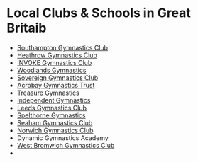 # Local Clubs & Schools in Great Britaib

* [Southampton Gymnastics Club](https://www.sotongym.co.uk/disciplines/acrobatic-gymnastics/great-britain)
* [Heathrow Gymnastics Club](https://heathrowgymnastics.org.uk/#!)
* [INVOKE Gymnastics Club](https://www.invokegymnastics.co.uk/acro)
* [Woodlands Gymnastics](https://coventrygymnastics.co/)
* [Sovereign Gymnastics Club](https://www.sovereigngymnastics.co.uk/)
* [Acrobay Gymnastics Trust](https://www.acrobay.co.uk/blank-1)
* [Treasure Gymnastics](https://acro.treasuregymnastics.co.uk/home)
* [Independent Gymnastics](https://www.independentgymnastics.com/disciplines/acrobatic-gymnastics/)
* [Leeds Gymnastics Club](https://leedsgymnastics.com/gymnasts/history/)
* [Spelthorne Gymnastics](https://www.spelthornegymnastics.com/)
* [Seaham Gymnastics Club](https://www.clubdurham.co.uk/clubs/seaham-gymnastics-club/)
* [Norwich Gymnastics Club](https://www.norwichgymnasticsclub.co.uk/index.php)
* Dynamic Gymnastics Academy
* [West Bromwich Gymnastics Club](http://www.wbgtc.co.uk/)
* 
